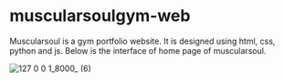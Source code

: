 # muscularsoulgym-web
Muscularsoul is a gym portfolio website. 
It is designed using html, css, python and js.
Below is the interface of home page of muscularsoul.

![127 0 0 1_8000_ (6)](https://user-images.githubusercontent.com/100217037/212978272-6e135590-ddcb-4ce6-8e89-a8f35b472473.png)
